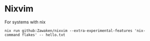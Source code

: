 # Nixvim

For systems with nix

```
nix run github:Zawaken/nixvim --extra-experimental-features 'nix-command flakes' -- hello.txt
```
